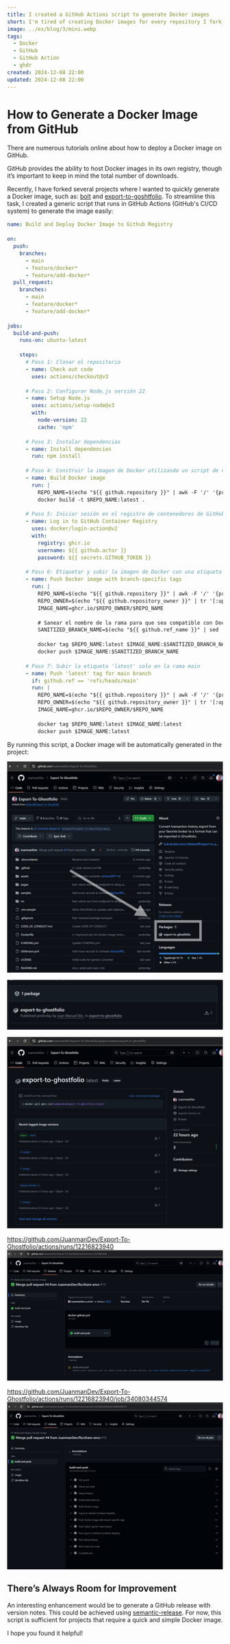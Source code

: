 ```yaml
---
title: I created a GitHub Actions script to generate Docker images
short: I'm tired of creating Docker images for every repository I fork, so I made a generic script.
image: ../es/blog/3/mini.webp
tags:
  - Docker
  - GitHub
  - GitHub Action
  - ghdr
created: 2024-12-08 22:00
updated: 2024-12-08 22:00
---
```


# How to Generate a Docker Image from GitHub

There are numerous tutorials online about how to deploy a Docker image on GitHub.

GitHub provides the ability to host Docker images in its own registry, though it’s important to keep in mind the total number of downloads.

Recently, I have forked several projects where I wanted to quickly generate a Docker image, such as: [bolt](https://github.com/JuanmanDev/bolt.new-any-llm-1/) and [export-to-goshtfolio](https://github.com/JuanmanDev/Export-To-Ghostfolio). To streamline this task, I created a generic script that runs in GitHub Actions (GitHub's CI/CD system) to generate the image easily:


```yml
name: Build and Deploy Docker Image to Github Registry

on:
  push:
    branches:
      - main
      - feature/docker*
      - feature/add-docker*
  pull_request:
    branches:
      - main
      - feature/docker*
      - feature/add-docker*

jobs:
  build-and-push:
    runs-on: ubuntu-latest

    steps:
      # Paso 1: Clonar el repositorio
      - name: Check out code
        uses: actions/checkout@v3

      # Paso 2: Configurar Node.js versión 22
      - name: Setup Node.js
        uses: actions/setup-node@v3
        with:
          node-version: 22
          cache: 'npm'

      # Paso 3: Instalar dependencias
      - name: Install dependencies
        run: npm install

      # Paso 4: Construir la imagen de Docker utilizando un script de npm
      - name: Build Docker image
        run: |
          REPO_NAME=$(echo "${{ github.repository }}" | awk -F '/' '{print $2}' | tr '[:upper:]' '[:lower:]')
          docker build -t $REPO_NAME:latest .

      # Paso 5: Iniciar sesión en el registro de contenedores de GitHub
      - name: Log in to GitHub Container Registry
        uses: docker/login-action@v2
        with:
          registry: ghcr.io
          username: ${{ github.actor }}
          password: ${{ secrets.GITHUB_TOKEN }}

      # Paso 6: Etiquetar y subir la imagen de Docker con una etiqueta específica de la rama
      - name: Push Docker image with branch-specific tags
        run: |
          REPO_NAME=$(echo "${{ github.repository }}" | awk -F '/' '{print $2}' | tr '[:upper:]' '[:lower:]' | sed 's/[^a-z0-9._-]/-/g')
          REPO_OWNER=$(echo "${{ github.repository_owner }}" | tr '[:upper:]' '[:lower:]')
          IMAGE_NAME=ghcr.io/$REPO_OWNER/$REPO_NAME

          # Sanear el nombre de la rama para que sea compatible con Docker
          SANITIZED_BRANCH_NAME=$(echo "${{ github.ref_name }}" | sed 's/[^a-zA-Z0-9._-]/-/g')

          docker tag $REPO_NAME:latest $IMAGE_NAME:$SANITIZED_BRANCH_NAME
          docker push $IMAGE_NAME:$SANITIZED_BRANCH_NAME

      # Paso 7: Subir la etiqueta 'latest' solo en la rama main
      - name: Push 'latest' tag for main branch
        if: github.ref == 'refs/heads/main'
        run: |
          REPO_NAME=$(echo "${{ github.repository }}" | awk -F '/' '{print $2}' | tr '[:upper:]' '[:lower:]' | sed 's/[^a-z0-9._-]/-/g')
          REPO_OWNER=$(echo "${{ github.repository_owner }}" | tr '[:upper:]' '[:lower:]')
          IMAGE_NAME=ghcr.io/$REPO_OWNER/$REPO_NAME

          docker tag $REPO_NAME:latest $IMAGE_NAME:latest
          docker push $IMAGE_NAME:latest
```


By running this script, a Docker image will be automatically generated in the project:

![Package in the project](../es/blog/3/image.png)

![Package in the package list](../es/blog/3/image-1.png)

![List of Docker images](../es/blog/3/image-2.png)


https://github.com/JuanmanDev/Export-To-Ghostfolio/actions/runs/12216823940
![Github Action](../es/blog/3/image-3.png)

https://github.com/JuanmanDev/Export-To-Ghostfolio/actions/runs/12216823940/job/34080344574
![Publich docker inside Github action](../es/blog/3/image-4.png)

## There’s Always Room for Improvement
An interesting enhancement would be to generate a GitHub release with version notes. This could be achieved using [semantic-release](https://github.com/semantic-release/semantic-release). For now, this script is sufficient for projects that require a quick and simple Docker image.

I hope you found it helpful!
